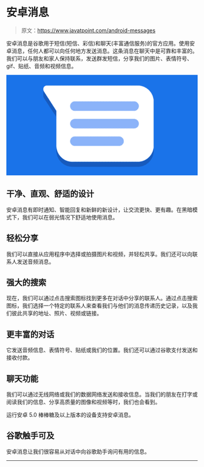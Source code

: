# 安卓消息

> 原文：<https://www.javatpoint.com/android-messages>

安卓消息是谷歌用于短信(短信、彩信)和聊天(丰富通信服务)的官方应用。使用安卓消息，任何人都可以向任何地方发送消息。这条消息在聊天中是可靠和丰富的。我们可以与朋友和家人保持联系，发送群发短信，分享我们的图片、表情符号、gif、贴纸、音频和视频信息。

![Android Messages](img/dc76cd044fff70265a7539a9d3d97e8f.png)

## 干净、直观、舒适的设计

安卓消息有即时通知、智能回复和新鲜的新设计，让交流更快、更有趣。在黑暗模式下，我们可以在弱光情况下舒适地使用消息。

## 轻松分享

我们可以直接从应用程序中选择或拍摄图片和视频，并轻松共享。我们还可以向联系人发送音频消息。

## 强大的搜索

现在，我们可以通过点击搜索图标找到更多在对话中分享的联系人。通过点击搜索图标，我们选择一个特定的联系人来查看我们与他们的消息传递历史记录，以及我们彼此共享的地址、照片、视频或链接。

## 更丰富的对话

它发送音频信息、表情符号、贴纸或我们的位置。我们还可以通过谷歌支付发送和接收付款。

## 聊天功能

我们可以通过无线网络或我们的数据网络发送和接收信息。当我们的朋友在打字或阅读我们的信息、分享高质量的图像和视频等时，我们也会看到。

运行安卓 5.0 棒棒糖及以上版本的设备支持安卓消息。

## 谷歌触手可及

安卓消息让我们很容易从对话中向谷歌助手询问有用的信息。

* * *